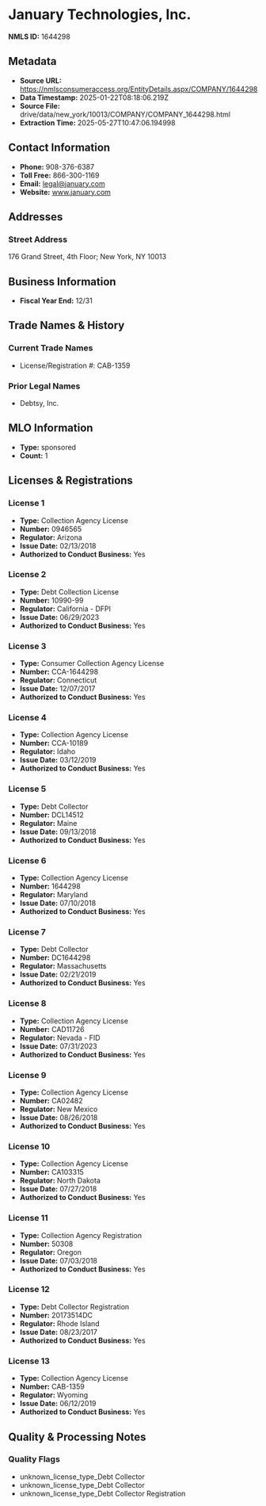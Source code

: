 # January Technologies, Inc.

**NMLS ID:** 1644298

## Metadata
- **Source URL:** https://nmlsconsumeraccess.org/EntityDetails.aspx/COMPANY/1644298
- **Data Timestamp:** 2025-01-22T08:18:06.219Z
- **Source File:** drive/data/new_york/10013/COMPANY/COMPANY_1644298.html
- **Extraction Time:** 2025-05-27T10:47:06.194998

## Contact Information
- **Phone:** 908-376-6387
- **Toll Free:** 866-300-1169
- **Email:** legal@january.com
- **Website:** www.january.com

## Addresses
### Street Address
176 Grand Street, 4th Floor; New York, NY 10013

## Business Information
- **Fiscal Year End:** 12/31

## Trade Names & History
### Current Trade Names
- License/Registration #: CAB-1359

### Prior Legal Names
- Debtsy, Inc.

## MLO Information
- **Type:** sponsored
- **Count:** 1

## Licenses & Registrations

### License 1
- **Type:** Collection Agency License
- **Number:** 0946565
- **Regulator:** Arizona
- **Issue Date:** 02/13/2018
- **Authorized to Conduct Business:** Yes

### License 2
- **Type:** Debt Collection License
- **Number:** 10990-99
- **Regulator:** California - DFPI
- **Issue Date:** 06/29/2023
- **Authorized to Conduct Business:** Yes

### License 3
- **Type:** Consumer Collection Agency License
- **Number:** CCA-1644298
- **Regulator:** Connecticut
- **Issue Date:** 12/07/2017
- **Authorized to Conduct Business:** Yes

### License 4
- **Type:** Collection Agency License
- **Number:** CCA-10189
- **Regulator:** Idaho
- **Issue Date:** 03/12/2019
- **Authorized to Conduct Business:** Yes

### License 5
- **Type:** Debt Collector
- **Number:** DCL14512
- **Regulator:** Maine
- **Issue Date:** 09/13/2018
- **Authorized to Conduct Business:** Yes

### License 6
- **Type:** Collection Agency License
- **Number:** 1644298
- **Regulator:** Maryland
- **Issue Date:** 07/10/2018
- **Authorized to Conduct Business:** Yes

### License 7
- **Type:** Debt Collector
- **Number:** DC1644298
- **Regulator:** Massachusetts
- **Issue Date:** 02/21/2019
- **Authorized to Conduct Business:** Yes

### License 8
- **Type:** Collection Agency License
- **Number:** CAD11726
- **Regulator:** Nevada - FID
- **Issue Date:** 07/31/2023
- **Authorized to Conduct Business:** Yes

### License 9
- **Type:** Collection Agency License
- **Number:** CA02482
- **Regulator:** New Mexico
- **Issue Date:** 08/26/2018
- **Authorized to Conduct Business:** Yes

### License 10
- **Type:** Collection Agency License
- **Number:** CA103315
- **Regulator:** North Dakota
- **Issue Date:** 07/27/2018
- **Authorized to Conduct Business:** Yes

### License 11
- **Type:** Collection Agency Registration
- **Number:** 50308
- **Regulator:** Oregon
- **Issue Date:** 07/03/2018
- **Authorized to Conduct Business:** Yes

### License 12
- **Type:** Debt Collector Registration
- **Number:** 20173514DC
- **Regulator:** Rhode Island
- **Issue Date:** 08/23/2017
- **Authorized to Conduct Business:** Yes

### License 13
- **Type:** Collection Agency License
- **Number:** CAB-1359
- **Regulator:** Wyoming
- **Issue Date:** 06/12/2019
- **Authorized to Conduct Business:** Yes

## Quality & Processing Notes
### Quality Flags
- unknown_license_type_Debt Collector
- unknown_license_type_Debt Collector
- unknown_license_type_Debt Collector Registration
